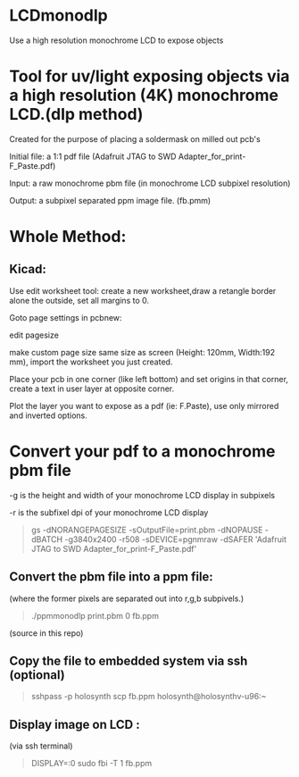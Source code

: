 # LCDmonodlp
Use a high resolution monochrome LCD to expose objects

Tool for uv/light exposing objects via a high resolution (4K) monochrome LCD.(dlp method)
===
Created for the purpose of placing a soldermask on milled out pcb's

Initial file: a 1:1 pdf file (Adafruit JTAG to SWD Adapter_for_print-F_Paste.pdf)

Input: a raw monochrome pbm file (in monochrome LCD subpixel resolution)

Output: a subpixel separated ppm image file. (fb.pmm)

Whole Method:
===
Kicad:
---
Use edit worksheet tool: create a new worksheet,draw a retangle border alone the outside, set all margins to 0.

Goto page settings in pcbnew:

edit pagesize

make custom page size same size as screen (Height: 120mm, Width:192 mm), import the worksheet you just created.

Place your pcb in one corner (like left bottom) and set origins in that corner, create a text in user layer at opposite corner.

Plot the layer you want to expose as a pdf (ie: F.Paste), use only mirrored and inverted options.

Convert your pdf to a monochrome pbm file
===
\-g is the height and width of your monochrome LCD display in subpixels

\-r is the subfixel dpi of your monochrome LCD display

>    gs -dNORANGEPAGESIZE -sOutputFile=print.pbm -dNOPAUSE -dBATCH -g3840x2400 -r508 -sDEVICE=pgnmraw -dSAFER 'Adafruit JTAG to SWD Adapter_for_print-F_Paste.pdf'

Convert the pbm file into a ppm file:
---
(where the former pixels are separated out into r,g,b subpivels.)

>   ./ppmmonodlp print.pbm 0 fb.ppm

(source in this repo)

Copy the file to embedded system via ssh (optional)
---

>    sshpass -p holosynth scp fb.ppm holosynth@holosynthv-u96:~


Display image on LCD :
---
(via ssh terminal)

>    DISPLAY=:0 sudo fbi -T 1 fb.ppm
